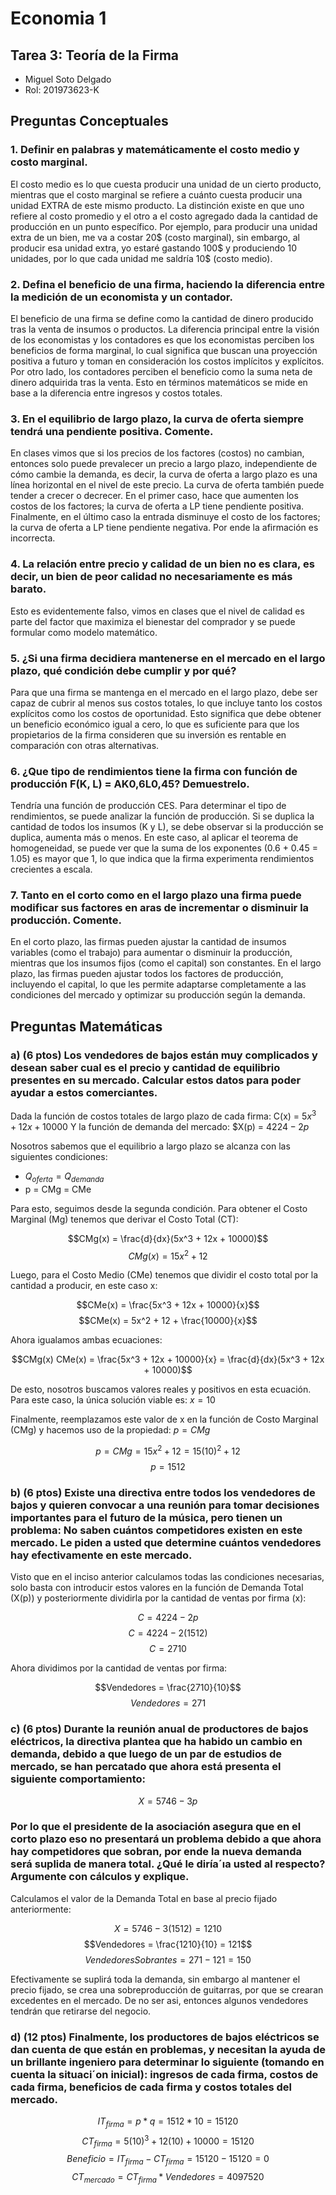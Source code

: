 # Economia 1
## Tarea 3: Teoría de la Firma

* Miguel Soto Delgado
* Rol: 201973623-K

## Preguntas Conceptuales

### 1. Definir en palabras y matemáticamente el costo medio y costo marginal.

El costo medio es lo que cuesta producir una unidad de un cierto producto, mientras que el costo marginal se refiere a cuánto cuesta producir una unidad EXTRA de este mismo producto. La distinción existe en que uno refiere al costo promedio y el otro a el costo agregado dada la cantidad de producción en un punto específico. Por ejemplo, para producir una unidad extra de un bien, me va a costar 20$ (costo marginal), sin embargo, al producir esa unidad extra, yo estaré gastando 100$ y produciendo 10 unidades, por lo que cada unidad me saldría 10$  (costo medio).

### 2. Defina el beneficio de una firma, haciendo la diferencia entre la medición de un economista y un contador.

El beneficio de una firma se define como la cantidad de dinero producido tras la venta de insumos o productos. La diferencia principal entre la visión de los economistas y los contadores es que los economistas perciben los beneficios de forma marginal, lo cual significa que buscan una proyección positiva a futuro y toman en consideración los costos implícitos y explícitos. Por otro lado, los contadores perciben el beneficio como la suma neta de dinero adquirida tras la venta. Esto en términos matemáticos se mide en base a la diferencia entre ingresos y costos totales.

### 3. En el equilibrio de largo plazo, la curva de oferta siempre tendrá una pendiente positiva. Comente.

En clases vimos que si los precios de los factores (costos) no cambian, entonces solo puede prevalecer un precio a largo plazo, independiente de cómo cambie la demanda, es decir, la curva de oferta a largo plazo es una línea horizontal en el nivel de este precio. La curva de oferta también puede tender a crecer o decrecer. En el primer caso, hace que aumenten los costos de los factores; la curva de oferta a LP tiene pendiente positiva. Finalmente, en el último caso la entrada disminuye el costo de los factores; la curva de oferta a LP tiene pendiente negativa. Por ende la afirmación es incorrecta.

### 4. La relación entre precio y calidad de un bien no es clara, es decir, un bien de peor calidad no necesariamente es más barato.

Esto es evidentemente falso, vimos en clases que el nivel de calidad es parte del factor que maximiza el bienestar del comprador y se puede formular como modelo matemático.

### 5. ¿Si una firma decidiera mantenerse en el mercado en el largo plazo, qué condición debe cumplir y por qué?

Para que una firma se mantenga en el mercado en el largo plazo, debe ser capaz de cubrir al menos sus costos totales, lo que incluye tanto los costos explícitos como los costos de oportunidad. Esto significa que debe obtener un beneficio económico igual a cero, lo que es suficiente para que los propietarios de la firma consideren que su inversión es rentable en comparación con otras alternativas.

### 6. ¿Que tipo de rendimientos tiene la firma con función de producción F(K, L) = AK0,6L0,45? Demuestrelo.

Tendría una función de producción CES. Para determinar el tipo de rendimientos, se puede analizar la función de producción. Si se duplica la cantidad de todos los insumos (K y L), se debe observar si la producción se duplica, aumenta más o menos. En este caso, al aplicar el teorema de homogeneidad, se puede ver que la suma de los exponentes (0.6 + 0.45 = 1.05) es mayor que 1, lo que indica que la firma experimenta rendimientos crecientes a escala.

### 7. Tanto en el corto como en el largo plazo una firma puede modificar sus factores en aras de incrementar o disminuir la producción. Comente.

En el corto plazo, las firmas pueden ajustar la cantidad de insumos variables (como el trabajo) para aumentar o disminuir la producción, mientras que los insumos fijos (como el capital) son constantes. En el largo plazo, las firmas pueden ajustar todos los factores de producción, incluyendo el capital, lo que les permite adaptarse completamente a las condiciones del mercado y optimizar su producción según la demanda.

## Preguntas Matemáticas

### a) (6 ptos) Los vendedores de bajos están muy complicados y desean saber cual es el precio y cantidad de equilibrio presentes en su mercado. Calcular estos datos para poder ayudar a estos comerciantes.

Dada la función de costos totales de largo plazo de cada firma: C(x) = $5x^3 + 12x + 10000$ Y la función de demanda del mercado: $X(p) = $4224 − 2p$

Nosotros sabemos que el equilibrio a largo plazo se alcanza con las siguientes condiciones:

* $Q_{oferta} = Q_{demanda}$
* p = CMg = CMe

Para esto, seguimos desde la segunda condición. Para obtener el Costo Marginal (Mg) tenemos que derivar el Costo Total (CT):

$$CMg(x) = \frac{d}{dx}(5x^3 + 12x + 10000)$$ 
$$CMg(x) = 15x^2 + 12$$

Luego, para el Costo Medio (CMe) tenemos que dividir el costo total por la cantidad a producir, en este caso x:

$$CMe(x) = \frac{5x^3 + 12x + 10000}{x}$$ 
$$CMe(x) = 5x^2 + 12 + \frac{10000}{x}$$

Ahora igualamos ambas ecuaciones:

$$CMg(x) CMe(x) = \frac{5x^3 + 12x + 10000}{x} = \frac{d}{dx}(5x^3 + 12x + 10000)$$

De esto, nosotros buscamos valores reales y positivos en esta ecuación. Para este caso, la única solución viable es: $x = 10$

Finalmente, reemplazamos este valor de x en la función de Costo Marginal (CMg) y hacemos uso de la propiedad: $p = CMg$

$$p = CMg = 15x^2 + 12 = 15(10)^2 + 12$$ 
$$p = 1512$$

### b) (6 ptos) Existe una directiva entre todos los vendedores de bajos y quieren convocar a una reunión para tomar decisiones importantes para el futuro de la música, pero tienen un problema: No saben cuántos competidores existen en este mercado. Le piden a usted que determine cuántos vendedores hay efectivamente en este mercado.

Visto que en el inciso anterior calculamos todas las condiciones necesarias, solo basta con introducir estos valores en la función de Demanda Total (X(p)) y posteriormente dividirla por la cantidad de ventas por firma (x):

$$C = 4224 - 2p$$ 
$$C = 4224 - 2(1512)$$ 
$$C = 2710$$

Ahora dividimos por la cantidad de ventas por firma:

$$Vendedores = \frac{2710}{10}$$ 
$$Vendedores = 271$$

### c) (6 ptos) Durante la reunión anual de productores de bajos eléctricos, la directiva plantea que ha habido un cambio en demanda, debido a que luego de un par de estudios de mercado, se han percatado que ahora está presenta el siguiente comportamiento:

$$X = 5746 −3p$$

### Por lo que el presidente de la asociación asegura que en el corto plazo eso no presentará un problema debido a que ahora hay competidores que sobran, por ende la nueva demanda será suplida de manera total. ¿Qué le diría´ıa usted al respecto? Argumente con cálculos y explique. 

Calculamos el valor de la Demanda Total en base al precio fijado anteriormente:

$$X = 5746 - 3(1512) = 1210$$ 
$$Vendedores = \frac{1210}{10} = 121$$ 
$$Vendedores Sobrantes = 271 - 121 = 150$$

Efectivamente se suplirá toda la demanda, sin embargo al mantener el precio fijado, se crea una sobreproducción de guitarras, por que se crearan excedentes en el mercado. De no ser asi, entonces algunos vendedores tendrán que retirarse del negocio.

### d) (12 ptos) Finalmente, los productores de bajos eléctricos se dan cuenta de que están en problemas, y necesitan la ayuda de un brillante ingeniero para determinar lo siguiente (tomando en cuenta la situaci´on inicial): ingresos de cada firma, costos de cada firma, beneficios de cada firma y costos totales del mercado.

$$IT_{firma} = p * q = 1512 * 10 = 15120$$
$$CT_{firma} = 5(10)^3 + 12(10) + 10000 = 15120$$ 
$$Beneficio = IT_{firma} - CT_{firma} = 15120 - 15120 = 0$$
$$CT_{mercado} = CT_{firma} * Vendedores = 4097520$$


